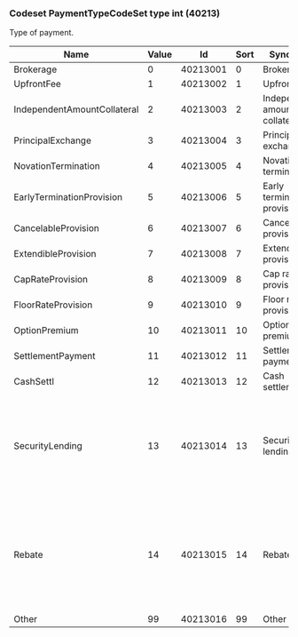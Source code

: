 ### Codeset PaymentTypeCodeSet type int (40213)

Type of payment.

| Name                        | Value | Id       | Sort | Synopsis                        | Elaboration                                                                                                                               |
|-----------------------------|-------|----------|------|---------------------------------|-------------------------------------------------------------------------------------------------------------------------------|
| Brokerage                   | 0     | 40213001 | 0    | Brokerage                       |                                                                                                                                |
| UpfrontFee                  | 1     | 40213002 | 1    | Upfront fee                     |                                                                                                                                |
| IndependentAmountCollateral | 2     | 40213003 | 2    | Independent amount / collateral |                                                                                                                                |
| PrincipalExchange           | 3     | 40213004 | 3    | Principal exchange              |                                                                                                                                |
| NovationTermination         | 4     | 40213005 | 4    | Novation / termination          |                                                                                                                                |
| EarlyTerminationProvision   | 5     | 40213006 | 5    | Early termination provision     |                                                                                                                                |
| CancelableProvision         | 6     | 40213007 | 6    | Cancelable provision            |                                                                                                                                |
| ExtendibleProvision         | 7     | 40213008 | 7    | Extendible provision            |                                                                                                                                |
| CapRateProvision            | 8     | 40213009 | 8    | Cap rate provision              |                                                                                                                                |
| FloorRateProvision          | 9     | 40213010 | 9    | Floor rate provision            |                                                                                                                                |
| OptionPremium               | 10    | 40213011 | 10   | Option premium                  |                                                                                                                                |
| SettlementPayment           | 11    | 40213012 | 11   | Settlement payment              |                                                                                                                                |
| CashSettl                   | 12    | 40213013 | 12   | Cash settlement                 |                                                                                                                                |
| SecurityLending             | 13    | 40213014 | 13   | Security lending                | Fee that the borrower of the security or commodity pays to the lender. The basis rate is specified in PaymentFixedRate(43097). A security lending fee payment may be periodic, in which case specify PaymentFrequencyPeriod(43102) and PaymentFrequencyUnit(43103).     |
| Rebate                      | 14    | 40213015 | 14   | Rebate                          | For contracts calling for rebate payment(s), e.g. Securities Lending, normally specified as a fixed or floating rate rather than a fixed amount. A rebate payment may be periodic, in which case specify PaymentFrequencyPeriod(43102) and PaymentFrequencyUnit(43103). |
| Other                       | 99    | 40213016 | 99   | Other                           |                                                                                                                                |

